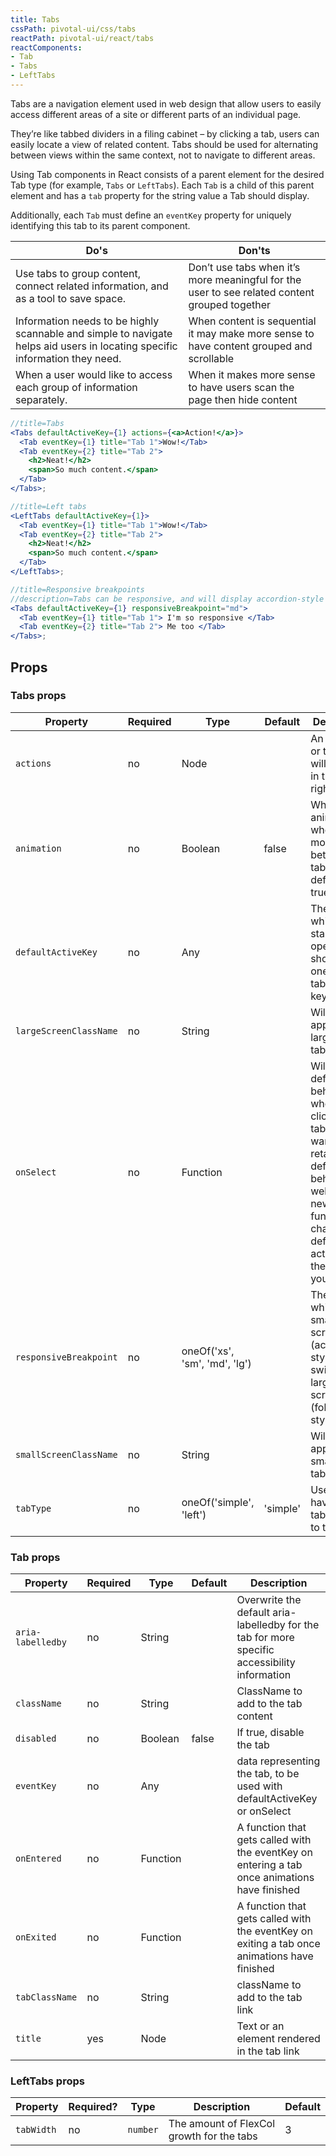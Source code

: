 ```yaml
---
title: Tabs
cssPath: pivotal-ui/css/tabs
reactPath: pivotal-ui/react/tabs
reactComponents:
- Tab
- Tabs
- LeftTabs
---
```


Tabs are a navigation element used in web design that allow users to easily access different areas of a site or different parts of an individual page.

They’re like tabbed dividers in a filing cabinet – by clicking a tab, users can easily locate a view of related content. Tabs should be used for alternating between views within the same context, not to navigate to different areas.

Using Tab components in React consists of a parent element for the desired Tab type (for example,
`Tabs` or `LeftTabs`). Each `Tab` is a child of this parent element and has a `tab` property for the
string value a Tab should display.

Additionally, each `Tab` must define an `eventKey` property for uniquely identifying this tab to its parent component.

Do's         | Don'ts
-------------|----------
Use tabs to group content, connect related information, and as a tool to save space. | Don’t use tabs when it’s more meaningful for the user to see related content grouped together
Information needs to be highly scannable and simple to navigate helps aid users in locating specific information they need. | When content is sequential it may make more sense to have content grouped and scrollable
When a user would like to access each group of information separately. | When it makes more sense to have users scan the page then hide content


```jsx
//title=Tabs
<Tabs defaultActiveKey={1} actions={<a>Action!</a>}>
  <Tab eventKey={1} title="Tab 1">Wow!</Tab>
  <Tab eventKey={2} title="Tab 2">
    <h2>Neat!</h2>
    <span>So much content.</span>
  </Tab>
</Tabs>;
```

```jsx
//title=Left tabs
<LeftTabs defaultActiveKey={1}>
  <Tab eventKey={1} title="Tab 1">Wow!</Tab>
  <Tab eventKey={2} title="Tab 2">
    <h2>Neat!</h2>
    <span>So much content.</span>
  </Tab>
</LeftTabs>;
```

```jsx
//title=Responsive breakpoints
//description=Tabs can be responsive, and will display accordion-style on small screens and folder-style on large screens.
<Tabs defaultActiveKey={1} responsiveBreakpoint="md">
  <Tab eventKey={1} title="Tab 1"> I'm so responsive </Tab>
  <Tab eventKey={2} title="Tab 2"> Me too </Tab>
</Tabs>;
```

## Props

### Tabs props

Property               | Required | Type     | Default | Description
-----------------------|----------|-------------------------------|----------|------------
`actions`              | no       | Node                          |          | An element or text that will display in the upper right
`animation`            | no       | Boolean                       | false    | Whether to animate when moving between tabs, defaults to true
`defaultActiveKey`     | no       | Any                           |          | The tab which will start out open. This should equal one of your tab's event keys
`largeScreenClassName` | no       | String                        |          | Will be applied to large screen tabs only
`onSelect`             | no       | Function                      |          | Will override default behavior when clicking on a tab. If you want to retain the default behavior as well as add new functionality, change default active key in the function you provide
`responsiveBreakpoint` | no       | oneOf('xs', 'sm', 'md', 'lg') |          | The size at which the small-screen tabs (accordion-style) should switch to large-screen tabs (folder-style)
`smallScreenClassName` | no       | String                        |          | Will be applied to small screen tabs only
`tabType`              | no       | oneOf('simple', 'left')       | 'simple' | Use 'left' to have the tabs stacked to the left

### Tab props

Property          | Required | Type     | Default | Description
------------------|----------|----------|---------|------------
`aria-labelledby` | no       | String   |         | Overwrite the default aria-labelledby for the tab for more specific accessibility information
`className`       | no       | String   |         | ClassName to add to the tab content
`disabled`        | no       | Boolean  | false   | If true, disable the tab
`eventKey`        | no       | Any      |         | data representing the tab, to be used with defaultActiveKey or onSelect
`onEntered`       | no       | Function |         | A function that gets called with the eventKey on entering a tab once animations have finished
`onExited`        | no       | Function |         | A function that gets called with the eventKey on exiting a tab once animations have finished
`tabClassName`    | no       | String   |         | className to add to the tab link
`title`           | yes      | Node     |         | Text or an element rendered in the tab link

### LeftTabs props

Property   | Required? | Type             | Description                                  | Default
-----------| ----------|------------------| ---------------------------------------------|------------------------
`tabWidth` | no        |  `number`        | The amount of FlexCol growth for the tabs    | 3